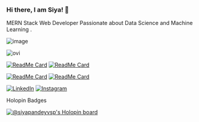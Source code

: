 ### Hi there, I am Siya!  👋
MERN Stack Web Developer 
Passionate about Data Science and Machine Learning .

![image](https://github.com/siyapandeyvsp/siyapandeyvsp/assets/85756788/8c181b23-677c-4d64-ac1d-03c184b5a3dd)

<img src="https://github-readme-stats.vercel.app/api/top-langs?username=siyapandeyvsp&show_icons=true&locale=en&layout=compact&theme=chartreuse-dark" alt="ovi" />

[![ReadMe Card](https://github-readme-stats.vercel.app/api/pin/?username=siyapandeyvsp&repo=CODSOFT)](https://github.com/siyapandeyvsp/CODSOFT)
[![ReadMe Card](https://github-readme-stats.vercel.app/api/pin/?username=siyapandeyvsp&repo=react-tailwind-calender)](https://github.com/siyapandeyvsp/react-tailwind-calender)

[![ReadMe Card](https://github-readme-stats.vercel.app/api/pin/?username=siyapandeyvsp&repo=Python_Data_Science)](https://github.com/siyapandeyvsp/Python_Data_Science)
[![ReadMe Card](https://github-readme-stats.vercel.app/api/pin/?username=siyapandeyvsp&repo=devtown-learning)](https://github.com/siyapandeyvsp/devtown-learning)

<a href="https://www.linkedin.com/in/siya-pandey/" target="_blank"><img src="https://img.shields.io/badge/LinkedIn-%230077B5.svg?&style=flat-square&logo=linkedin&logoColor=white" alt="LinkedIn"></a>
<a href="https://www.instagram.com/siya.devs/" target="_blank"><img src="https://img.shields.io/badge/Instagram-%23E4405F.svg?&style=flat-square&logo=instagram&logoColor=white" alt="Instagram"></a>

Holopin Badges

[![@siyapandeyvsp's Holopin board](https://holopin.me/siyapandeyvsp)](https://holopin.io/@siyapandeyvsp)




